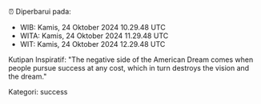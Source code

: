 ⏰ Diperbarui pada:
- WIB: Kamis, 24 Oktober 2024 10.29.48 UTC
- WITA: Kamis, 24 Oktober 2024 11.29.48 UTC
- WIT: Kamis, 24 Oktober 2024 12.29.48 UTC

Kutipan Inspiratif:
"The negative side of the American Dream comes when people pursue success at any cost, which in turn destroys the vision and the dream."


Kategori: success

